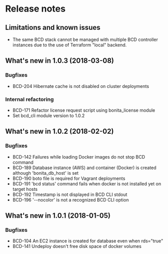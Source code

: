 # Release notes

## Limitations and known issues

- The same BCD stack cannot be managed with multiple BCD controller instances due to the use of Terraform "local" backend.


## What's new in 1.0.3 (2018-03-08)

### Bugfixes

- BCD-204 Hibernate cache is not disabled on cluster deployments

### Internal refactoring

- BCD-171 Refactor license request script using bonita_license module
- Set bcd_cli module version to 1.0.2


## What's new in 1.0.2 (2018-02-02)

### Bugfixes

- BCD-142 Failures while loading Docker images do not stop BCD command
- BCD-189 Database instance (AWS) and container (Docker) is created although 'bonita_db_host' is set
- BCD-190 boto file is required for Vagrant deployments
- BCD-191 'bcd status' command fails when docker is not installed yet on target hosts
- BCD-192 Timestamp is not displayed in BCD CLI stdout
- BCD-196 '--nocolor' is not a recognized BCD CLI option


## What's new in 1.0.1 (2018-01-05)

### Bugfixes

- BCD-104 An EC2 instance is created for database even when rds="true"
- BCD-141 Undeploy doesn't free disk space of docker volumes
